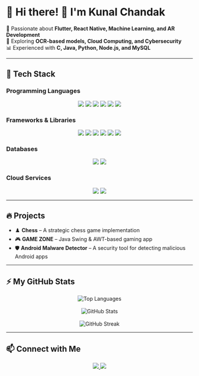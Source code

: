# 🌟 Hi there! 👋 I'm Kunal Chandak  

🚀 Passionate about **Flutter, React Native, Machine Learning, and AR Development**  
🔬 Exploring **OCR-based models, Cloud Computing, and Cybersecurity**  
📊 Experienced with **C, Java, Python, Node.js, and MySQL**  

---

## 🚀 Tech Stack

### Programming Languages  
<p align="center">
  <img src="https://img.shields.io/badge/C-00599C?style=for-the-badge&logo=c&logoColor=white" />
  <img src="https://img.shields.io/badge/C++-00599C?style=for-the-badge&logo=c%2b%2b&logoColor=white" />
  <img src="https://img.shields.io/badge/Java-007396?style=for-the-badge&logo=java&logoColor=white" />
  <img src="https://img.shields.io/badge/Python-3776AB?style=for-the-badge&logo=python&logoColor=white" />
  <img src="https://img.shields.io/badge/JavaScript-F7DF1E?style=for-the-badge&logo=javascript&logoColor=black" />
  <img src="https://img.shields.io/badge/Dart-0175C2?style=for-the-badge&logo=dart&logoColor=white" />
</p>

### Frameworks & Libraries  
<p align="center">
  <img src="https://img.shields.io/badge/Flutter-02569B?style=for-the-badge&logo=flutter&logoColor=white" />
  <img src="https://img.shields.io/badge/React%20Native-61DAFB?style=for-the-badge&logo=react&logoColor=black" />
  <img src="https://img.shields.io/badge/Node.js-339933?style=for-the-badge&logo=node.js&logoColor=white" />
  <img src="https://img.shields.io/badge/Express.js-000000?style=for-the-badge&logo=express&logoColor=white" />
  <img src="https://img.shields.io/badge/TensorFlow-FF6F00?style=for-the-badge&logo=tensorflow&logoColor=white" />
  <img src="https://img.shields.io/badge/Unity-FFFFFF?style=for-the-badge&logo=unity&logoColor=black" />
</p>

### Databases  
<p align="center">
  <img src="https://img.shields.io/badge/MySQL-4479A1?style=for-the-badge&logo=mysql&logoColor=white" />
  <img src="https://img.shields.io/badge/Firebase-FFCA28?style=for-the-badge&logo=firebase&logoColor=black" />
</p>

### Cloud Services  
<p align="center">
  <img src="https://img.shields.io/badge/AWS-232F3E?style=for-the-badge&logo=amazon-aws&logoColor=white" />
  <img src="https://img.shields.io/badge/GCP-4285F4?style=for-the-badge&logo=google-cloud&logoColor=white" />
</p>

---

## 🔥 Projects  
- ♟️ **Chess** – A strategic chess game implementation  
- 🎮 **GAME ZONE** – Java Swing & AWT-based gaming app  
- 🛡️ **Android Malware Detector** – A security tool for detecting malicious Android apps  

---

## ⚡ My GitHub Stats  

<p align="center">
  <img src="https://github-readme-stats.vercel.app/api/top-langs/?username=kunalmchandak&layout=compact&theme=tokyonight" alt="Top Languages" />
  <br />
  <br />
  <img src="https://github-readme-stats.vercel.app/api?username=kunalmchandak&show_icons=true&theme=tokyonight" alt="GitHub Stats" />
  <br />
  <br />
  <img src="https://github-readme-streak-stats.herokuapp.com/?user=kunalmchandak&theme=tokyonight" alt="GitHub Streak" />
</p>

---

## 📫 Connect with Me  
<p align="center">
  <a href="https://www.linkedin.com/in/kunal-chandak-2a532a26b/">
    <img src="https://img.shields.io/badge/LinkedIn-0077B5?style=for-the-badge&logo=linkedin&logoColor=white" />
  </a>
  <a href="https://www.instagram.com/kunal.11010/">
    <img src="https://img.shields.io/badge/Instagram-E4405F?style=for-the-badge&logo=instagram&logoColor=white" />
  </a>
</p>
